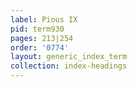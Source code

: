 ```yaml
---
label: Pious IX
pid: term930
pages: 213|254
order: '0774'
layout: generic_index_term
collection: index-headings
---
```

